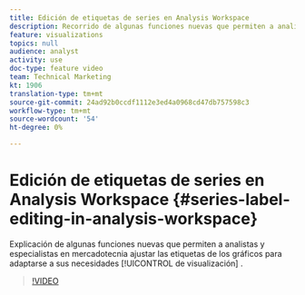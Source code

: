 ```yaml
---
title: Edición de etiquetas de series en Analysis Workspace
description: Recorrido de algunas funciones nuevas que permiten a analistas y especialistas en marketing ajustar las etiquetas de los gráficos para adaptarlos a sus necesidades de visualización.
feature: visualizations
topics: null
audience: analyst
activity: use
doc-type: feature video
team: Technical Marketing
kt: 1906
translation-type: tm+mt
source-git-commit: 24ad92b0ccdf1112e3ed4a0968cd47db757598c3
workflow-type: tm+mt
source-wordcount: '54'
ht-degree: 0%

---
```



# Edición de etiquetas de series en Analysis Workspace {#series-label-editing-in-analysis-workspace}

Explicación de algunas funciones nuevas que permiten a analistas y especialistas en mercadotecnia ajustar las etiquetas de los gráficos para adaptarse a sus necesidades [!UICONTROL de visualización] .

>[!VIDEO](https://video.tv.adobe.com/v/23728/?quality=12)
